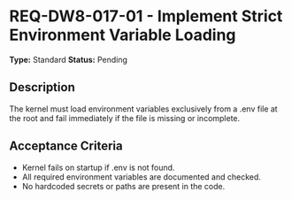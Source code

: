 # REQ-DW8-017-01 - Implement Strict Environment Variable Loading

**Type:** Standard
**Status:** Pending

## Description

The kernel must load environment variables exclusively from a .env file at the root and fail immediately if the file is missing or incomplete.

## Acceptance Criteria

- Kernel fails on startup if .env is not found.
- All required environment variables are documented and checked.
- No hardcoded secrets or paths are present in the code.